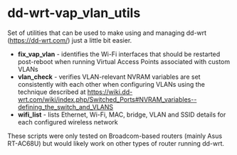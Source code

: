 # dd-wrt-vap_vlan_utils

Set of utilities that can be used to make using and managing dd-wrt (https://dd-wrt.com/) just a little bit easier.

- <b>fix_vap_vlan</b> - identifies the Wi-Fi interfaces that should be restarted post-reboot when running Virtual Access Points associated with custom VLANs
- <b>vlan_check</b> - verifies VLAN-relevant NVRAM variables are set consistently with each other when configuring VLANs using the technique described at https://wiki.dd-wrt.com/wiki/index.php/Switched_Ports#NVRAM_variables--defining_the_switch_and_VLANS
- <b>wifi_list</b> - lists Ethernet, Wi-Fi, MAC, bridge, VLAN and SSID details for each configured wireless network

These scripts were only tested on Broadcom-based routers (mainly Asus RT-AC68U) but would likely work on other types of router running dd-wrt.

